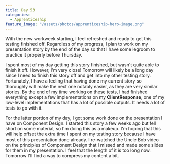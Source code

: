 ```yaml
---
title: Day 53
categories:
  - Apprenticeship
feature_image: "/assets/photos/apprenticeship-hero-image.png"
---
```


With the new workweek starting, I feel refreshed and ready to get this testing finished off.
Regardless of my progress, I plan to work on my presentation story by the end of the day so that
I have some legroom to practice it properly before Thursday.

I spent most of my day getting this story finished, but wasn't quite able to finish it off. However,
I'm very close! Tomorrow will likely be a long day since I need to finish this story off and get into
my other testing story. Fortunately, I have a feeling that having done my current story so thoroughly
will make the next one notably easier, as they are very similar stories. By the end of my time working on
these tests, I had finished everything except a few implementations on my **ClientResponse**, one of my
low-level implementations that has a lot of possible outputs. It needs a lot of tests to go with it.

For the latter portion of my day, I got some work done on the presentation I have on Component Design.
I started this story a few weeks ago but fell short on some material, so I'm doing this as a makeup.
I'm hoping that this will help offset the extra time I spent on my testing story because I have most
of this presentation done already. I re-watched the Uncle Bob video on the principles of Component Design
that I missed and made some slides for them in my presentation. I feel that the length of it is too long now.
Tomorrow I'll find a way to compress my content a bit.

